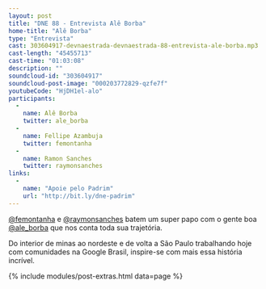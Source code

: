 ```yaml
---
layout: post
title: "DNE 88 - Entrevista Alê Borba"
home-title: "Alê Borba"
type: "Entrevista"
cast: 303604917-devnaestrada-devnaestrada-88-entrevista-ale-borba.mp3
cast-length: "45455713"
cast-time: "01:03:08"
description: ""
soundcloud-id: "303604917"
soundcloud-post-image: "000203772829-qzfe7f"
youtubeCode: "HjDH1el-alo"
participants:
  -
    name: Alê Borba
    twitter: ale_borba
  -
    name: Fellipe Azambuja
    twitter: femontanha
  -
    name: Ramon Sanches
    twitter: raymonsanches
links:
  -
    name: "Apoie pelo Padrim"
    url: "http://bit.ly/dne-padrim"
---
```


[@femontanha](https://twitter.com/femontanha) e [@raymonsanches](https://twitter.com/raymonsanches) batem um super papo com o gente boa [@ale_borba](https://twitter.com/ale_borba) que nos conta toda sua trajetória.

Do interior de minas ao nordeste e de volta a São Paulo trabalhando hoje com comunidades na Google Brasil, inspire-se com mais essa história incrível.

{% include modules/post-extras.html data=page %}
